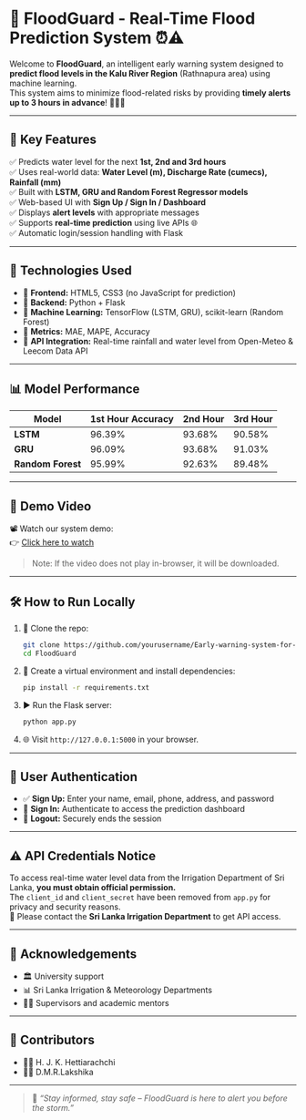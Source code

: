 # 🌊 FloodGuard - Real-Time Flood Prediction System ⏰⚠️

Welcome to **FloodGuard**, an intelligent early warning system designed to **predict flood levels in the Kalu River Region** (Rathnapura area) using machine learning.  
This system aims to minimize flood-related risks by providing **timely alerts up to 3 hours in advance**! 🛑🏃‍♂️

---

## 🚀 Key Features

✅ Predicts water level for the next **1st, 2nd and 3rd hours**  
✅ Uses real-world data: **Water Level (m), Discharge Rate (cumecs), Rainfall (mm)**  
✅ Built with **LSTM, GRU and Random Forest Regressor models**  
✅ Web-based UI with **Sign Up / Sign In / Dashboard**  
✅ Displays **alert levels** with appropriate messages  
✅ Supports **real-time prediction** using live APIs 🌐  
✅ Automatic login/session handling with Flask

---

## 🧠 Technologies Used

- 📌 **Frontend:** HTML5, CSS3 (no JavaScript for prediction)
- 🐍 **Backend:** Python + Flask  
- 🧠 **Machine Learning:** TensorFlow (LSTM, GRU), scikit-learn (Random Forest)
- 🧪 **Metrics:** MAE, MAPE, Accuracy
- 🔁 **API Integration:** Real-time rainfall and water level from Open-Meteo & Leecom Data API

---

## 📊 Model Performance

| Model           | 1st Hour Accuracy | 2nd Hour | 3rd Hour |
|----------------|-------------------|----------|----------|
| **LSTM**       | 96.39%            | 93.68%   | 90.58%   |
| **GRU**        | 96.09%            | 93.68%   | 91.03%   |
| **Random Forest** | 95.99%         | 92.63%   | 89.48%   |

---

## 🎥 Demo Video

📽️ Watch our system demo:  
👉 [Click here to watch](Demo/Demo_FYP.mp4)

> Note: If the video does not play in-browser, it will be downloaded.

---

## 🛠️ How to Run Locally

1. 🔽 Clone the repo:
   ```bash
   git clone https://github.com/yourusername/Early-warning-system-for-flood-FYP-.git 
   cd FloodGuard
   ```

2. 🐍 Create a virtual environment and install dependencies:
   ```bash
   pip install -r requirements.txt
   ```

3. ▶️ Run the Flask server:
   ```bash
   python app.py
   ```

4. 🌐 Visit `http://127.0.0.1:5000` in your browser.

---

## 🔐 User Authentication

- ✅ **Sign Up:** Enter your name, email, phone, address, and password
- 🔑 **Sign In:** Authenticate to access the prediction dashboard
- 🚪 **Logout:** Securely ends the session

---

## ⚠️ API Credentials Notice

To access real-time water level data from the Irrigation Department of Sri Lanka, **you must obtain official permission.**  
The `client_id` and `client_secret` have been removed from `app.py` for privacy and security reasons.  
📩 Please contact the **Sri Lanka Irrigation Department** to get API access.

---

## 🙌 Acknowledgements

- 🏛️ University support  
- 📊 Sri Lanka Irrigation & Meteorology Departments  
- 👨‍🏫 Supervisors and academic mentors  

---

## 🤝 Contributors

- 👨‍💻 H. J. K. Hettiarachchi  
- 👨‍💻 D.M.R.Lakshika 

---

> 📢 _“Stay informed, stay safe – FloodGuard is here to alert you before the storm.”_
